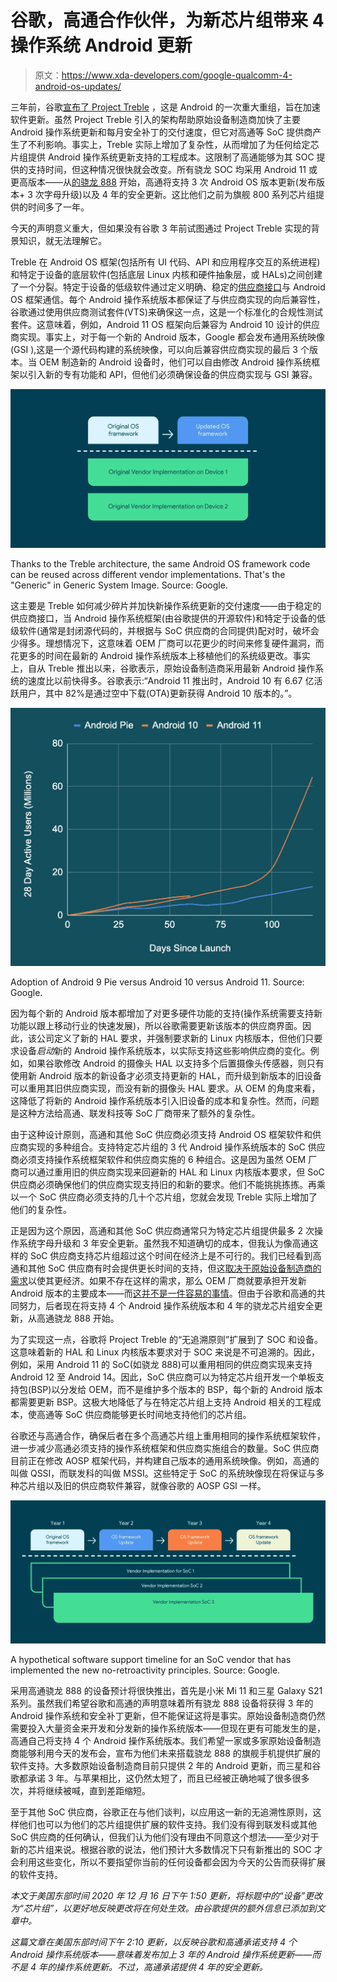 # 谷歌，高通合作伙伴，为新芯片组带来 4 操作系统 Android 更新

> 原文：<https://www.xda-developers.com/google-qualcomm-4-android-os-updates/>

三年前，谷歌[宣布了 Project Treble](https://www.xda-developers.com/googles-project-treble-modularize-android-so-oems-can-update-devices-faster/) ，这是 Android 的一次重大重组，旨在加速软件更新。虽然 Project Treble 引入的架构帮助原始设备制造商加快了主要 Android 操作系统更新和每月安全补丁的交付速度，但它对高通等 SoC 提供商产生了不利影响。事实上，Treble 实际上增加了复杂性，从而增加了为任何给定芯片组提供 Android 操作系统更新支持的工程成本。这限制了高通能够为其 SOC 提供的支持时间，但这种情况很快就会改变。所有骁龙 SOC 均采用 Android 11 或更高版本——从[的骁龙 888](https://www.xda-developers.com/qualcomm-snapdragon-888-explained-specs-features/) 开始，高通将支持 3 次 Android OS 版本更新(发布版本+ 3 次字母升级)以及 4 年的安全更新。这比他们之前为旗舰 800 系列芯片组提供的时间多了一年。

今天的声明意义重大，但如果没有谷歌 3 年前试图通过 Project Treble 实现的背景知识，就无法理解它。

Treble 在 Android OS 框架(包括所有 UI 代码、API 和应用程序交互的系统进程)和特定于设备的底层软件(包括底层 Linux 内核和硬件抽象层，或 HALs)之间创建了一个分裂。特定于设备的低级软件通过定义明确、稳定的[供应商接口](https://source.android.com/devices/architecture/vintf)与 Android OS 框架通信。每个 Android 操作系统版本都保证了与供应商实现的向后兼容性，谷歌通过使用供应商测试套件(VTS)来确保这一点，这是一个标准化的合规性测试套件。这意味着，例如，Android 11 OS 框架向后兼容为 Android 10 设计的供应商实现。事实上，对于每一个新的 Android 版本，Google 都会发布通用系统映像(GSI ),这是一个源代码构建的系统映像，可以向后兼容供应商实现的最后 3 个版本。当 OEM 制造新的 Android 设备时，他们可以自由修改 Android 操作系统框架以引入新的专有功能和 API，但他们必须确保设备的供应商实现与 GSI 兼容。

 <picture>![](img/905a9c19cb47ea7dd0596ab0ab0c512d.png)</picture> 

Thanks to the Treble architecture, the same Android OS framework code can be reused across different vendor implementations. That's the "Generic" in Generic System Image. Source: Google.

这主要是 Treble 如何减少碎片并加快新操作系统更新的交付速度——由于稳定的供应商接口，当 Android 操作系统框架(由谷歌提供的开源软件)和特定于设备的低级软件(通常是封闭源代码的，并根据与 SoC 供应商的合同提供)配对时，破坏会少得多。理想情况下，这意味着 OEM 厂商可以花更少的时间来修复硬件漏洞，而花更多的时间在最新的 Android 操作系统版本上移植他们的系统级更改。事实上，自从 Treble 推出以来，谷歌表示，原始设备制造商采用最新 Android 操作系统的速度比以前快得多。谷歌表示:“Android 11 推出时，Android 10 有 6.67 亿活跃用户，其中 82%是通过空中下载(OTA)更新获得 Android 10 版本的。”。

 <picture>![Android 11 OS adoption statistics](img/5f67c2aaf4f59902864887ae2acd44df.png)</picture> 

Adoption of Android 9 Pie versus Android 10 versus Android 11\. Source: Google.

因为每个新的 Android 版本都增加了对更多硬件功能的支持(操作系统需要支持新功能以跟上移动行业的快速发展)，所以谷歌需要更新该版本的供应商界面。因此，该公司定义了新的 HAL 要求，并强制要求新的 Linux 内核版本，但他们只要求设备*启动*新的 Android 操作系统版本，以实际支持这些影响供应商的变化。例如，如果谷歌修改 Android 的摄像头 HAL 以支持多个后置摄像头传感器，则只有使用新 Android 版本的新设备才必须支持更新的 HAL，而升级到新版本的旧设备可以重用其旧供应商实现，而没有新的摄像头 HAL 要求。从 OEM 的角度来看，这降低了将新的 Android 操作系统版本引入旧设备的成本和复杂性。然而，问题是这种方法给高通、联发科技等 SoC 厂商带来了额外的复杂性。

由于这种设计原则，高通和其他 SoC 供应商必须支持 Android OS 框架软件和供应商实现的多种组合。支持特定芯片组的 3 代 Android 操作系统版本的 SoC 供应商必须支持操作系统框架软件和供应商实施的 6 种组合。这是因为虽然 OEM 厂商可以通过重用旧的供应商实现来回避新的 HAL 和 Linux 内核版本要求，但 SoC 供应商必须确保他们的供应商实现支持旧的和新的要求。他们不能挑挑拣拣。再乘以一个 SoC 供应商必须支持的几十个芯片组，您就会发现 Treble 实际上增加了他们的复杂性。

正是因为这个原因，高通和其他 SoC 供应商通常只为特定芯片组提供最多 2 次操作系统字母升级和 3 年安全更新。虽然我不知道确切的成本，但我认为像高通这样的 SoC 供应商支持芯片组超过这个时间在经济上是不可行的。我们已经看到高通和其他 SoC 供应商有时会提供更长时间的支持，但这[取决于原始设备制造商的需求](https://www.xda-developers.com/microsoft-surface-duo-3-years-os-security-updates-unlockable-bootloader/)以使其更经济。如果不存在这样的需求，那么 OEM 厂商就要承担开发新 Android 版本的主要成本——而[这并不是一件容易的事情](https://www.xda-developers.com/fairphone-2-android-9-pie-beta/)。但由于谷歌和高通的共同努力，后者现在将支持 4 个 Android 操作系统版本和 4 年的骁龙芯片组安全更新，从高通骁龙 888 开始。

为了实现这一点，谷歌将 Project Treble 的“无追溯原则”扩展到了 SOC 和设备。这意味着新的 HAL 和 Linux 内核版本要求对于 SOC 来说是不可追溯的。因此，例如，采用 Android 11 的 SoC(如骁龙 888)可以重用相同的供应商实现来支持 Android 12 至 Android 14。因此，SoC 供应商可以为特定芯片组开发一个单板支持包(BSP)以分发给 OEM，而不是维护多个版本的 BSP，每个新的 Android 版本都需要更新 BSP。这极大地降低了与在特定芯片组上支持 Android 相关的工程成本，使高通等 SoC 供应商能够更长时间地支持他们的芯片组。

谷歌还与高通合作，确保后者在多个高通芯片组上重用相同的操作系统框架软件，进一步减少高通必须支持的操作系统框架和供应商实施组合的数量。SoC 供应商目前正在修改 AOSP 框架代码，并构建自己版本的通用系统映像。例如，高通的叫做 QSSI，而联发科的叫做 MSSI。这些特定于 SoC 的系统映像现在将保证与多种芯片组以及旧的供应商软件兼容，就像谷歌的 AOSP GSI 一样。

 <picture>![](img/3622c5947854b6e65c0cbb09110e8707.png)</picture> 

A hypothetical software support timeline for an SoC vendor that has implemented the new no-retroactivity principles. Source: Google.

采用高通骁龙 888 的设备预计将很快推出，首先是小米 Mi 11 和三星 Galaxy S21 系列。虽然我们希望谷歌和高通的声明意味着所有骁龙 888 设备将获得 3 年的 Android 操作系统和安全补丁更新，但不能保证这将是事实。原始设备制造商仍然需要投入大量资金来开发和分发新的操作系统版本——但现在更有可能发生的是，高通自己将支持 4 个 Android 操作系统版本。我们希望一家或多家原始设备制造商能够利用今天的发布会，宣布为他们未来搭载骁龙 888 的旗舰手机提供扩展的软件支持。大多数原始设备制造商目前只提供 2 年的 Android 更新，而三星和谷歌都承诺 3 年。与苹果相比，这仍然太短了，而且已经被正确地喊了很多很多次，并将继续被喊，直到差距缩短。

至于其他 SoC 供应商，谷歌正在与他们谈判，以应用这一新的无追溯性原则，这样他们也可以为他们的芯片组提供扩展的软件支持。我们没有得到联发科或其他 SoC 供应商的任何确认，但我们认为他们没有理由不同意这个想法——至少对于新的芯片组来说。根据谷歌的说法，他们预计大多数情况下只有新推出的 SOC 才会利用这些变化，所以不要指望你当前的任何设备都会因为今天的公告而获得扩展的软件支持。

*本文于美国东部时间 2020 年 12 月 16 日下午 1:50 更新，将标题中的“设备”更改为“芯片组”，以更好地反映更改将在何处生效。由谷歌提供的额外信息已添加到文章中。*

*这篇文章在美国东部时间下午 2:10 更新，以反映谷歌和高通承诺支持 4 个 Android 操作系统版本——意味着发布加上 3 年的 Android 操作系统更新——而不是 4 年的操作系统更新。不过，高通承诺提供 4 年的安全更新。*
